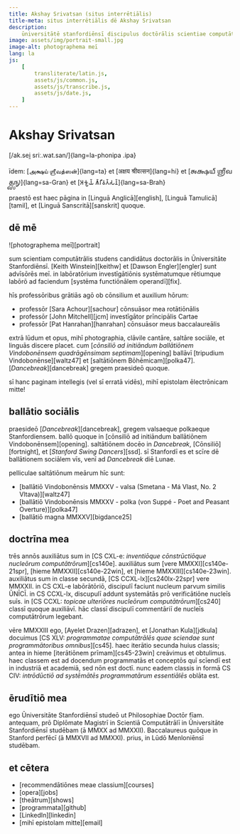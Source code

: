 ```yaml
---
title: Akshay Srivatsan (situs interrētiālis)
title-meta: situs interrētiālis dē Akshay Srivatsan
description:
    ūniversitātē stanfordiēnsī discipulus doctōrālis scientiae computātrālis.
image: assets/img/portrait-small.jpg
image-alt: photographema meī
lang: la
js:
    [
        transliterate/latin.js,
        assets/js/common.js,
        assets/js/transcribe.js,
        assets/js/date.js,
    ]
---
```


# Akshay Srivatsan

[/ak.sei̯ sriː.wat.san/]{lang=la-phonipa .ipa}

īdem: [அக்ஷய் ஶ்ரீவத்ஸன்]{lang=ta} et [अक्षय श्रीवत्सन]{lang=hi} et [𑌅𑌕𑍍𑌷𑌯𑍍
𑌶𑍍𑌰𑍀𑌵𑌤𑍍𑌸𑌨𑍍]{lang=sa-Gran} et [𑀅𑀓𑁆𑀱𑀬𑁆 𑀰𑁆𑀭𑀻𑀯𑀢𑁆𑀲𑀦𑁆]{lang=sa-Brah}

praestō est haec pāgina in [Linguā Anglicā][english], [Linguā Tamulicā][tamil],
et [Linguā Sanscritā][sanskrit] quoque.

<span id="date"></span>

<div id="font" style="display:none">
<label for="change_font">**speciēm litterārum ēligē:**</label>
<select name="change_font" id="change_font">
<!-- filled from JS -->
</select>
</div>

## dē mē

![photographema meī][portrait]

sum scientiam computātrālis studens candidātus doctorālis in
Ūniversitāte Stanfordiēnsī. [Keith Winstein][keithw] et [Dawson
Engler][engler] sunt advīsōrēs meī. in labōratōrium investīgātiōnis
systēmatumque rētiumque labōrō ad faciendum [systēma functiōnālem
operandī][fix].

hīs professōribus grātiās agō ob cōnsilium et auxilium hōrum:

-   professōr [Sara Achour][sachour] cōnsuāsor mea rotātiōnālis
-   professōr [John Mitchell][jcm] investīgātor prīncipālis Cartae
-   professōr [Pat Hanrahan][hanrahan] cōnsuāsor meus baccalaureālis

extrā lūdum et opus, mihī photographia, clāvile cantāre, saltāre
sociāle, et linguās discere placet. cum [_cōnsiliō ad initiāndum
ballātiōnem Vindobonēnsem quadrāgēnsimam septimam_][opening] ballāvī
[tripudium Vindobonēnse][waltz47] et [saltātiōnem Bōhēmicam][polka47].
[_Dancebreak_][dancebreak] gregem praesideō quoque.

sī hanc paginam intellegis (vel sī erratā vidēs), mihī epistolam
ēlectrōnicam mitte!

## ballātio sociālis

praesideō [_Dancebreak_][dancebreak], gregem valsaeque polkaeque
Stanfordiensem.  ballō quoque in [cōnsiliō ad initiāndum ballātiōnem
Vindobonēnsem][opening].  saltātiōnem docēo in _Dancebreak_,
[Cōnsiliō][fortnight], et [_Stanford Swing Dancers_][ssd]. sī
Stanfordī es et scīre dē ballātionem sociālem vīs, venī ad
_Dancebreak_ diē Lunae.

pelliculae saltātiōnum meārum hīc sunt:

* [ballātiō Vindobonēnsis MMXXV - valsa (Smetana - Má Vlast, No. 2 Vltava)][waltz47]
* [ballātiō Vindobonēnsis MMXXV - polka (von Suppé - Poet and Peasant Overture)][polka47]
* [ballātiō magna MMXXV][bigdance25]

## doctrīna mea

trēs annōs auxiliātus sum in [CS CXL-e: _inventiōque cōnstrūctiōque
nucleōrum computātrōrum_][cs140e]. auxiliātus sum [vere
MMXXI][cs140e-21spr], [hieme MMXXII][cs140e-22win], et [hieme
MMXXIII][cs140e-23win]. auxiliātus sum in classe secundā, [CS
CCXL-lx][cs240lx-22spr] vere MMXXII. in CS CXL-e labōrātōriō,
discipulī faciunt nucleum parvum similis ŪNĪCĪ. in CS CCXL-lx,
discupulī addunt systemātās prō verificātiōne nucleīs suīs.  in [CS
CCXL: _topicae ulteriōres nucleōrum computātrōrum_][cs240] classī
quoque auxiliāvī. hāc classī discipulī commentāriī de nucleīs
computātrōrum legebant.

vēre MMXXIII ego, [Ayelet Drazen][adrazen], et [Jonathan Kula][jdkula]
docuimus [CS XLV: _programmatae computātrālēs quae sciendae sunt
programmātoribus omnibus_][cs45]. haec iterātio secunda huius classis;
antea in hieme [iterātiōnem prīmam][cs45-23win] creāvimus et
obtulimus. haec classem est ad docendum programmatās et conceptōs quī
scīendī est in industriā et academiā, sed nōn est doctī. nunc eadem
classis in formā CS CIV: _intrōdūctiō ad systēmātēs programmatārum
essentiālēs_ oblāta est.

## ērudītiō mea

ego Ūniversitāte Stanfordiēnsī studeō ut Philosophiae Doctōr
fīam. antequam, prō Diplōmate Magistrī in Scientiā Computātrālī in
Ūniversitāte Stanfordiēnsī studēbam (ā MMXX ad MMXXII). Baccalaureus
quōque in Stanford perfēcī (ā MMXVII ad MMXXI). prius, in Lūdō
Menloniēnsī studēbam.

## et cētera

-   [recommendātiōnes meae classium][courses]
-   [opera][jobs]
-   [theātrum][shows]
-   [programmata][github]
-   [LinkedIn][linkedin]
-   [mihī epistolam mitte][email]

<script>

date.innerHTML = `hodie est: ${hodie()} (${hodieBreve()})`;

setup(
    document.getElementById("font"),
    document.getElementById("change_font"),
    [
        ["litterae quadrātae", "", "la", null],
        ["litterae unciālēs", "unciali", "la-Latg", mapping.to_ascii],
        ["litterae italicae", "italica", "la-Ital", mapping.to_italics],
        ["litterae tamulicae", "tamulica", "ta", mapping.to_tamil],
        ["litterae granthae", "grantha", "ta", mapping.to_grantha],
        ["litterae brāhmēs", "brahmi", "ta", mapping.to_brahmi],
    ]
);
</script>
